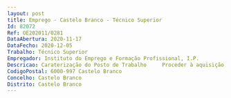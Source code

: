 ```yaml
--- 
layout: post
title: Emprego - Castelo Branco - Técnico Superior
Id: 82072
Ref: OE202011/0281
DataAbertura: 2020-11-17
DataFecho: 2020-12-05
Trabalho: Técnico Superior
Empregador: Instituto do Emprego e Formação Profissional, I.P.
Descricao: Caraterização do Posto de Trabalho	  Proceder à aquisição dos bens e serviços necessários ao desenvolvimento das atividades do Centro   Assegurar o aprovisionamento e armazenamento adequados dos equipamentos, materiais e ferramentas   Preparar o expediente necessário à celebração de contratos de fornecimento de bens ou serviços indispensáveis à atividade do Centro   Proceder ao pagamento oportuno das importâncias devidas em função dos compromissos assumidos   Proceder à classificação dos documentos de despesa e efetuar os registos contabilísticos relativos às operações efetuadas pelo Centro   Organizar e manter atualizado o registo do ativo fixo afeto ao Centro   Assegurar a administração, a manutenção preventiva e a conservação das instalações e equipamentos do Centro, bem como a atualização do cadastro dos imóveis afetos.
CodigoPostal: 6000-997 Castelo Branco
Concelho: Castelo Branco
Distrito: Castelo Branco
--- 
```

